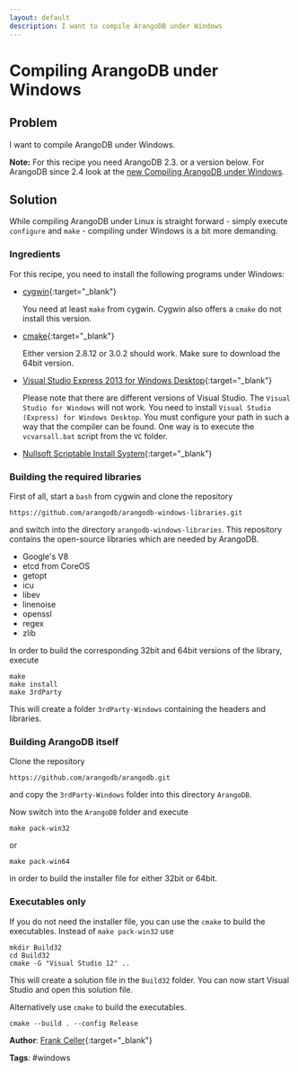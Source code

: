 ```yaml
---
layout: default
description: I want to compile ArangoDB under Windows
---
```

# Compiling ArangoDB under Windows

## Problem

I want to compile ArangoDB under Windows.

**Note:** For this recipe you need ArangoDB 2.3. or a version below. For ArangoDB since 2.4 look at the [new Compiling ArangoDB under Windows](compilingunderwindows.html).

## Solution

While compiling ArangoDB under Linux is straight forward - simply execute `configure` and `make` - compiling under Windows 
is a bit more demanding.

### Ingredients

For this recipe, you need to install the following programs under Windows:

* [cygwin](https://www.cygwin.com/){:target="_blank"}

  You need at least `make` from cygwin. Cygwin also offers a `cmake` do not install this version. 

* [cmake](http://www.cmake.org/){:target="_blank"}

  Either version 2.8.12 or 3.0.2 should work. Make sure to download the 64bit version.

* [Visual Studio Express 2013 for Windows Desktop](https://www.microsoft.com/en-us/download/details.aspx?id=44914){:target="_blank"}

  Please note that there are different versions of Visual Studio. The `Visual Studio for Windows` will not work.
  You need to install `Visual Studio (Express) for Windows Desktop`. You must configure your path in such a way
  that the compiler can be found. One way is to execute the `vcvarsall.bat` script from the `VC` folder.

* [Nullsoft Scriptable Install System](http://nsis.sourceforge.net/Download){:target="_blank"}

### Building the required libraries

First of all, start a `bash` from cygwin and clone the repository

    https://github.com/arangodb/arangodb-windows-libraries.git

and switch into the directory `arangodb-windows-libraries`. This repository contains the open-source libraries which
are needed by ArangoDB.

* Google's V8
* etcd from CoreOS
* getopt
* icu
* libev
* linenoise
* openssl
* regex
* zlib

In order to build the corresponding 32bit and 64bit versions of the library, execute

    make
    make install
    make 3rdParty

This will create a folder `3rdParty-Windows` containing the headers and libraries.

### Building ArangoDB itself

Clone the repository

    https://github.com/arangodb/arangodb.git

and copy the `3rdParty-Windows` folder into this directory `ArangoDB`.

Now switch into the `ArangoDB` folder and execute

    make pack-win32

or

    make pack-win64

in order to build the installer file for either 32bit or 64bit.

### Executables only

If you do not need the installer file, you can use the `cmake` to build the executables. Instead of `make pack-win32`
use

    mkdir Build32
    cd Build32
    cmake -G "Visual Studio 12" ..

This will create a solution file in the `Build32` folder. You can now start Visual Studio and open this
solution file.

Alternatively use `cmake` to build the executables.

    cmake --build . --config Release

**Author**: [Frank Celler](https://github.com/fceller){:target="_blank"}

**Tags**: #windows
